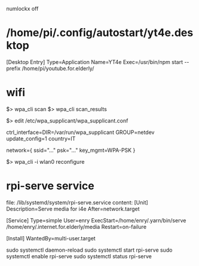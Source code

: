 numlockx off

# /home/pi/.config/autostart/yt4e.desktop
[Desktop Entry]
Type=Application
Name=YT4e
Exec=/usr/bin/npm start --prefix /home/pi/youtube.for.elderly/

# wifi
$> wpa_cli scan
$> wpa_cli scan_results

$> edit /etc/wpa_supplicant/wpa_supplicant.conf

ctrl_interface=DIR=/var/run/wpa_supplicant GROUP=netdev
update_config=1
country=IT

network={
	ssid="..."
	psk="..."
	key_mgmt=WPA-PSK
}

$> wpa_cli -i wlan0 reconfigure

# rpi-serve service
file: /lib/systemd/system/rpi-serve.service
content:
  [Unit]
  Description=Serve media for i4e
  After=network.target

  [Service]
  Type=simple
  User=enry
  ExecStart=/home/enry/.yarn/bin/serve /home/enry/.internet.for.elderly/media
  Restart=on-failure

  [Install]
  WantedBy=multi-user.target

sudo systemctl daemon-reload
sudo systemctl start rpi-serve
sudo systemctl enable rpi-serve
sudo systemctl status rpi-serve